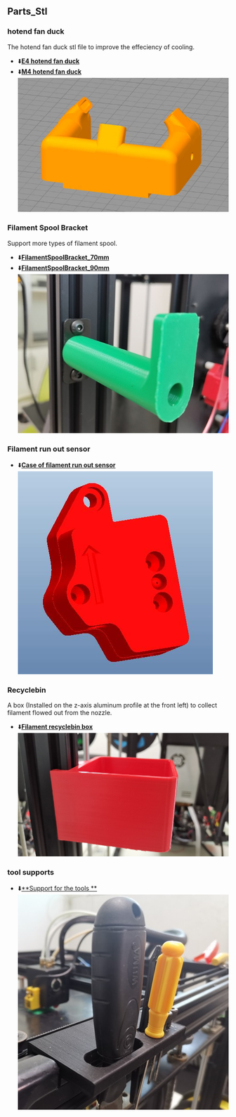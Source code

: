 ## Parts_Stl
### hotend fan duck 
The hotend fan duck stl file to improve the effeciency of cooling.    
- :arrow_down:[**E4 hotend fan duck**](fan_duck_e4_v2.zip)
- :arrow_down:[**M4 hotend fan duck**](fan_duck_m4_v4.zip)  
![](fan_duck.jpg)  

### Filament Spool Bracket
Support more types of filament spool.    
- :arrow_down:[**FilamentSpoolBracket_70mm**](FilamentSpoolBracket_70mm.zip)  
- :arrow_down:[**FilamentSpoolBracket_90mm**](FilamentSpoolBracket_90mm.zip)  
![](FilamentSpoolBracket.jpg)

### Filament run out sensor
- :arrow_down:[**Case of filament run out sensor**](FRODV6.zip)
![](FRODV6.jpg)

### Recyclebin
A box (Installed  on the z-axis aluminum profile at the front left) to collect filament flowed out from the nozzle.     
- :arrow_down:[**Filament recyclebin box**](Recyclebin.zip)
![](Recyclebin.jpg)

### tool supports  
- :arrow_down:[**Support for the tools  **](./Z9_tool_supports.zip)
![](Z9_tool_supports.jpg)

